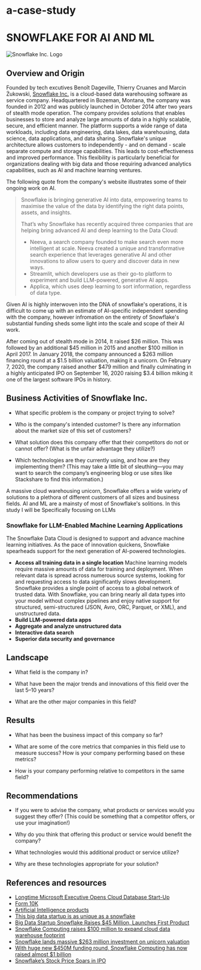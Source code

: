 # a-case-study
# SNOWFLAKE FOR AI AND ML
![Snowflake Inc. Logo](https://www.vectorlogo.zone/logos/snowflake/snowflake-ar21.svg)
## Overview and Origin

Founded by tech excutives Benoît Dageville, Thierry Cruanes and Marcin Żukowski, [Snowflake Inc.](https://www.snowflake.com/en/) is a cloud-based data warehousing software as service company. Headquartered in Bozeman, Montana, the company was founded in 2012 and was publicly launched in October 2014 after two years of stealth mode operation. The company provides solutions that enables businesses to store and analyze large amounts of data in a highly scalable, secure, and efficient manner. The platform supports a wide range of data workloads, including data engineering, data lakes, data warehousing, data science, data applications, and data sharing. Snowflake's unique architecture allows customers to independently - and on demand -  scale separate compute and storage capabilities. This leads to cost-effectiveness and improved performance. This flexibility is particularly beneficial for organizations dealing with big data and those requiring advanced analytics capabilities, such as AI and machine learning ventures.

The following quote from the company's website illustrates some of their ongoing work on AI. 
> Snowflake is bringing generative AI into data, empowering teams to maximise the value of the data by identifying the right data points, assets, and insights.
>
> That’s why Snowflake has recently acquired three companies that are helping bring advanced AI and deep learning to the Data Cloud:
>
> - Neeva, a search company founded to make search even more intelligent at scale. Neeva created a unique and transformative search experience that leverages generative AI and other innovations to allow users to query and discover data in new ways.
> - Streamlit, which developers use as their go-to platform to experiment and build LLM-powered, generative AI apps.
> - Applica, which uses deep learning to sort information, regardless of data type.

Given AI is highly interwoven into the DNA of snowflake's operations, it is difficult to come up with an estimate of AI-specific independent spending with the company, however infromation on the entirety of Snowflake's substantial funding sheds some light into the scale and scope of their AI work. 

After coming out of stealth mode in 2014, It raised $26 million. This was followed by an additional $45 million in 2015 and another $100 million in April 2017. In January 2018, the company announced a $263 million financing round at a $1.5 billion valuation, making it a unicorn. On February 7, 2020, the company raised another $479 million and finally culminating in a highly anticipated IPO on September 16, 2020 raising $3.4 billion miking it one of the largest software IPOs in history. 

## Business Activities of Snowflake Inc. 

* What specific problem is the company or project trying to solve?

* Who is the company's intended customer? Is there any information about the market size of this set of customers?

* What solution does this company offer that their competitors do not or cannot offer? (What is the unfair advantage they utilize?)

* Which technologies are they currently using, and how are they implementing them? (This may take a little bit of sleuthing&mdash;you may want to search the company’s engineering blog or use sites like Stackshare to find this information.)

A massive cloud warehousing unicorn, Snowflake offers a wide variety of solutions to a plethora of different customers of all sizes and business fields. AI and ML are a mainsty of most of Snowflake's solitions. In this study I will be  Specifically focusing on LLMs 

### Snowflake for LLM-Enabled Machine Learning Applications
The Snowflake Data Cloud is designed to support and advance machine learning initiatives. As the pace of innovation quickens, Snowflake spearheads support for the next generation of AI-powered technologies. 

- **Access all training data in a single location**
Machine learning models require massive amounts of data for training and deployment. When relevant data is spread across numerous source systems, looking for and requesting access to data significantly slows development. Snowflake provides a single point of access to a global network of trusted data. With Snowflake, you can bring nearly all data types into your model without complex pipelines and enjoy native support for structured, semi-structured (JSON, Avro, ORC, Parquet, or XML), and unstructured data. 
- **Build LLM-powered data apps**
- **Aggregate and analyze unstructured data**
- **Interactive data search**
- **Superior data security and governance**

## Landscape

* What field is the company in?

* What have been the major trends and innovations of this field over the last 5&ndash;10 years?

* What are the other major companies in this field?

## Results

* What has been the business impact of this company so far?

* What are some of the core metrics that companies in this field use to measure success? How is your company performing based on these metrics?

* How is your company performing relative to competitors in the same field?

## Recommendations

* If you were to advise the company, what products or services would you suggest they offer? (This could be something that a competitor offers, or use your imagination!)

* Why do you think that offering this product or service would benefit the company?

* What technologies would this additional product or service utilize?

* Why are these technologies appropriate for your solution?

## References and resources 

- [Longtime Microsoft Executive Opens Cloud Database Start-Up](https://archive.nytimes.com/bits.blogs.nytimes.com/2014/10/21/longtime-microsoft-executive-opens-cloud-database-start-up/)
- [Form 10K](https://www.sec.gov/ix?doc=/Archives/edgar/data/1640147/000164014723000030/snow-20230131.htm)
- [Artificial Intelligence products](https://www.snowflake.com/trending/artificial-intelligence-products)
- [This big data startup is as unique as a snowflake](https://fortune.com/2015/06/23/big-data-startup-snowflake/)
- [Big Data Startup Snowflake Raises $45 Million, Launches First Product](https://www.vox.com/2015/6/23/11563788/big-data-startup-snowflake-raises-45-million-launches-first-product)
- [Snowflake Computing raises $100 million to expand cloud data warehouse footprint](https://www.zdnet.com/article/snowflake-computing-raises-100-million-to-expand-cloud-data-warehouse-footprint/)
- [Snowflake lands massive $263 million investment on unicorn valuation](https://techcrunch.com/2018/01/25/snowflake-lands-263-million-investment-on-unicorn-valuation/)
- [With huge new $450M funding round, Snowflake Computing has now raised almost $1 billion](https://www.geekwire.com/2018/huge-new-450m-funding-round-snowflake-computing-now-raised-almost-1-billion/)
- [Snowflake’s Stock Price Soars in IPO](https://www.wsj.com/articles/snowflakes-shares-soar-in-ipo-11600275246)

